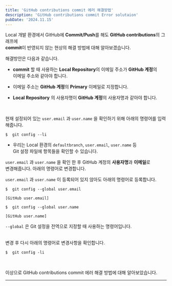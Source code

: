 ```yaml
---
title: 'GitHub contributions commit 에러 해결방법'
description: 'GitHub contributions commit Error solutaion'
pubDate: '2024.11.15'
---
```


Local 개발 환경에서 GitHub에 **Commit/Push**를 해도 **GitHub contributions**의 그래프에  
**commit**이 반영되지 않는 현상의 해결 방법에 대해 알아보겠습니다.

해결방안은 다음과 같습니다.

- **commit** 할 때 사용하는 **Local Repository**의 이메일 주소가 **GitHub 계정**의  
  이메일 주소와 같아야 합니다.
- 이메일 주소는 **GitHub 계정**의 **Primary** 이메일로 지정합니다.

- **Local Repository** 의 사용자명이 **GitHub 계정**의
  사용자명과 같아야 합니다.

<br>

현재 설정되어 있는 `user.email` 과 `user.name` 을 확인하기 위해 아래의 명령어를 입력해줍니다.

```
$  git config --li
```

- 우리는 Local 환경의 `defaultbranch`, `user.email`, `user.name` 등  
  Git 설정 파일에 항목들을 확인할 수 있습니다.

`user.email` 과 `user.name` 을 확인 한 후 GitHub 계정의 **사용자명**과 **이메일**로  
 변경해줍니다. 아래의 명령어로 변경합니다.

`user.email` 과 `user.name` 이 등록되어 있지 않아도 아래의 명령어로 등록합니다.

```
$  git config --global user.email

[GitHub user.email]

$  git config --global user.name

[GitHub user.name]
```

`--global` 은 Git 설정을 전역으로 지정할 때 사용하는 명령어입니다.

<br>
변경 후 다시 아래의 명령어로 변경사항을 확인합니다.

```
$  git config -li
```

 <br>

이상으로 GitHub contributions commit 에러 해결 방법에 대해 알아보았습니다.

---

<style>
h1 {
    font-size: 1.8em;
    margin-bottom: 20px;
    color: #34495E;
}
</style>

<script
  src="https://utteranc.es/client.js"
  repo="tjsgh1217/tjsgh1217.github.io"
  issue-term="pathname"
  theme="github-light"
  crossorigin="anonymous"
  async
></script>
